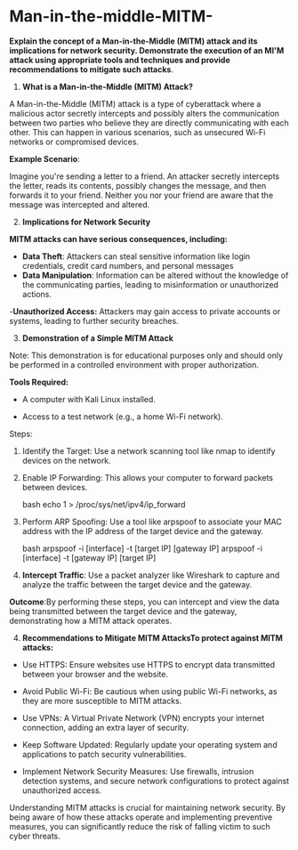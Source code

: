 # Man-in-the-middle-MITM-
**Explain the concept of a Man-in-the-Middle (MITM) attack and its implications for network security. Demonstrate the execution of an MI'M attack using appropriate tools and techniques and provide recommendations to mitigate such attacks**.

1. **What is a Man-in-the-Middle (MITM) Attack?**

A Man-in-the-Middle (MITM) attack is a type of cyberattack where a malicious actor secretly intercepts and possibly alters the communication between two parties who believe they are directly communicating with each other. This can happen in various scenarios, such as unsecured Wi-Fi networks or compromised devices.

**Example Scenario**:

Imagine you're sending a letter to a friend. An attacker secretly intercepts the letter, reads its contents, possibly changes the message, and then forwards it to your friend. Neither you nor your friend are aware that the message was intercepted and altered.

2. **Implications for Network Security**

**MITM attacks can have serious consequences, including:**

- **Data Theft**: Attackers can steal sensitive information like login credentials, credit card numbers, and personal messages
- **Data Manipulation**: Information can be altered without the knowledge of the communicating parties, leading to misinformation or unauthorized actions.

-**Unauthorized Access:** Attackers may gain access to private accounts or systems, leading to further security breaches.

3. **Demonstration of a Simple MITM Attack**

Note: This demonstration is for educational purposes only and should only be performed in a controlled environment with proper authorization.

**Tools Required:**

- A computer with Kali Linux installed.

- Access to a test network (e.g., a home Wi-Fi network).

Steps:

1. Identify the Target: Use a network scanning tool like nmap to identify devices on the network.

2. Enable IP Forwarding: This allows your computer to forward packets between devices.

   bash
   echo 1 > /proc/sys/net/ipv4/ip_forward
   

3. Perform ARP Spoofing: Use a tool like arpspoof to associate your MAC address with the IP address of the target device and the gateway.

   bash
   arpspoof -i [interface] -t [target IP] [gateway IP]
   arpspoof -i [interface] -t [gateway IP] [target IP]
   

4. **Intercept Traffic**: Use a packet analyzer like Wireshark to capture and analyze the traffic between the target device and the gateway.

**Outcome**:By performing these steps, you can intercept and view the data being transmitted between the target device and the gateway, demonstrating how a MITM attack operates.

4. **Recommendations to Mitigate MITM AttacksTo protect against MITM attacks:**

- Use HTTPS: Ensure websites use HTTPS to encrypt data transmitted between your browser and the website.

- Avoid Public Wi-Fi: Be cautious when using public Wi-Fi networks, as they are more susceptible to MITM attacks.

- Use VPNs: A Virtual Private Network (VPN) encrypts your internet connection, adding an extra layer of security.

- Keep Software Updated: Regularly update your operating system and applications to patch security vulnerabilities.

- Implement Network Security Measures: Use firewalls, intrusion detection systems, and secure network configurations to protect against unauthorized access.
  
Understanding MITM attacks is crucial for maintaining network security. By being aware of how these attacks operate and implementing preventive measures, you can significantly reduce the risk of falling victim to such cyber threats.

